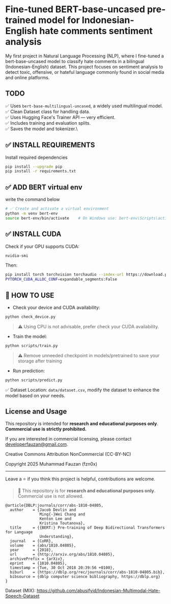 # Fine-tuned BERT-base-uncased pre-trained model for Indonesian-English hate comments sentiment analysis

My first project in Natural Language Processing (NLP), where I fine-tuned a bert-base-uncased model to classify hate comments in a bilingual (Indonesian-English) dataset. This project focuses on sentiment analysis to detect toxic, offensive, or hateful language commonly found in social media and online platforms.

## TODO

✅ Uses `bert-base-multilingual-uncased`, a widely used multilingual model.\
✅ Clean Dataset class for handling data.\
✅ Uses Hugging Face's Trainer API — very efficient.\
✅ Includes training and evaluation splits.\
✅ Saves the model and tokenizer.\

## ✅ INSTALL REQUIREMENTS

Install required dependencies

```sh
pip install --upgrade pip
pip install -r requirements.txt
```

## ✅ ADD BERT virtual env

write the command below

```sh
# ✅ Create and activate a virtual environment
python -m venv bert-env
source bert-env/bin/activate    # On Windows use: bert-env\Scripts\activate
```

## ✅ INSTALL CUDA

Check if your GPU supports CUDA:

```sh
nvidia-smi
```

Then:

```sh
pip install torch torchvision torchaudio --index-url https://download.pytorch.org/whl/cu121
PYTORCH_CUDA_ALLOC_CONF=expandable_segments:False
```

## 🔧 HOW TO USE

- Check your device and CUDA availability:

```sh
python check_device.py
```

> :warning: Using CPU is not advisable, prefer check your CUDA availability.

- Train the model:

```sh
python scripts/train.py
```

> :warning: Remove unneeded checkpoint in models/pretrained to save your storage after training

- Run prediction:

```sh
python scripts/predict.py
```

✅ Dataset Location: `data/dataset.csv`, modify the dataset to enhance the model based on your needs.

## License and Usage

This repository is intended for **research and educational purposes only**.  
**Commercial use is strictly prohibited.**

If you are interested in commercial licensing, please contact developerfauzan@gmail.com.

Creative Commons Attribution NonCommercial (CC-BY-NC)

Copyright 2025 Muhammad Fauzan (fzn0x)

---

Leave a ⭐ if you think this project is helpful, contributions are welcome.

> 🚫 This repository is for **research and educational purposes only**. Commercial use is not allowed.

```
@article{DBLP:journals/corr/abs-1810-04805,
  author    = {Jacob Devlin and
               Ming{-}Wei Chang and
               Kenton Lee and
               Kristina Toutanova},
  title     = {{BERT:} Pre-training of Deep Bidirectional Transformers for Language
               Understanding},
  journal   = {CoRR},
  volume    = {abs/1810.04805},
  year      = {2018},
  url       = {http://arxiv.org/abs/1810.04805},
  archivePrefix = {arXiv},
  eprint    = {1810.04805},
  timestamp = {Tue, 30 Oct 2018 20:39:56 +0100},
  biburl    = {https://dblp.org/rec/journals/corr/abs-1810-04805.bib},
  bibsource = {dblp computer science bibliography, https://dblp.org}
}
```

Dataset (MIX): https://github.com/abusifyid/Indonesian-Multimodal-Hate-Speech-Dataset
